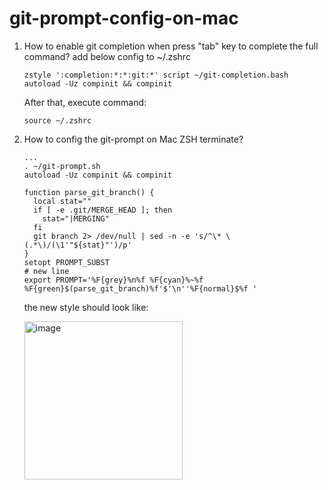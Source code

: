 # git-prompt-config-on-mac
1. How to enable git completion when press "tab" key to complete the full command?
   add below config to ~/.zshrc
   ```
   zstyle ':completion:*:*:git:*' script ~/git-completion.bash
   autoload -Uz compinit && compinit
   ```
   After that, execute command:
   ```
   source ~/.zshrc
   ```

2. How to config the git-prompt on Mac ZSH terminate?
   ```
   ...
   . ~/git-prompt.sh
   autoload -Uz compinit && compinit

   function parse_git_branch() {
     local stat=""
     if [ -e .git/MERGE_HEAD ]; then
       stat="|MERGING"
     fi
     git branch 2> /dev/null | sed -n -e 's/^\* \(.*\)/(\1'"${stat}"')/p'
   }
   setopt PROMPT_SUBST
   # new line
   export PROMPT='%F{grey}%n%f %F{cyan}%~%f %F{green}$(parse_git_branch)%f'$'\n''%F{normal}$%f '
   ```
   the new style should look like:
   
   <img width="253" alt="image" src="https://github.com/user-attachments/assets/6d1e98d9-3c58-4aa7-b10a-5bb1c25cce80" />


